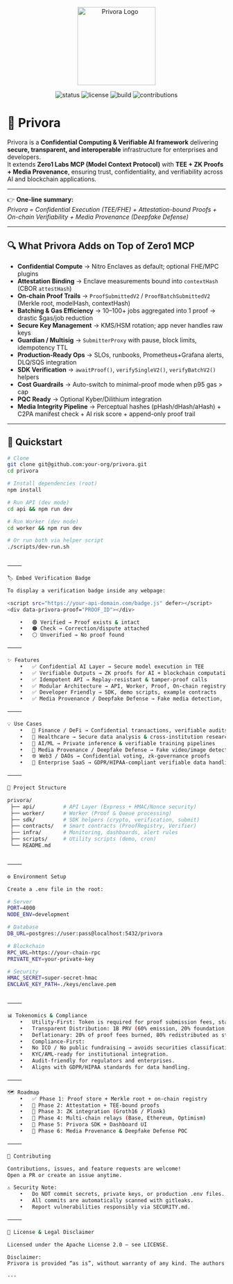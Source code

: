<p align="center">
  <img src="./logo.png22" width="180" alt="Privora Logo">
</p>

<p align="center">
  <img src="https://img.shields.io/badge/status-active-brightgreen?style=for-the-badge" alt="status" />
  <img src="https://img.shields.io/badge/license-Apache%202.0-blue?style=for-the-badge" alt="license" />
  <img src="https://img.shields.io/badge/build-passing-success?style=for-the-badge" alt="build" />
  <img src="https://img.shields.io/badge/contributions-welcome-orange?style=for-the-badge" alt="contributions" />
</p>

# 🔐 Privora

Privora is a **Confidential Computing & Verifiable AI framework** delivering **secure, transparent, and interoperable** infrastructure for enterprises and developers.  
It extends **Zero1 Labs MCP (Model Context Protocol)** with **TEE + ZK Proofs + Media Provenance**, ensuring trust, confidentiality, and verifiability across AI and blockchain applications.

---

👉 **One-line summary:**  
*Privora = Confidential Execution (TEE/FHE) + Attestation-bound Proofs + On-chain Verifiability + Media Provenance (Deepfake Defense)*

---

## 🔍 What Privora Adds on Top of Zero1 MCP

- **Confidential Compute** → Nitro Enclaves as default; optional FHE/MPC plugins  
- **Attestation Binding** → Enclave measurements bound into `contextHash` (CBOR `attestHash`)  
- **On-chain Proof Trails** → `ProofSubmittedV2` / `ProofBatchSubmittedV2` (Merkle root, modelHash, contextHash)  
- **Batching & Gas Efficiency** → 10–100+ jobs aggregated into 1 proof → drastic $gas/job reduction  
- **Secure Key Management** → KMS/HSM rotation; app never handles raw keys  
- **Guardian / Multisig** → `SubmitterProxy` with pause, block limits, idempotency TTL  
- **Production-Ready Ops** → SLOs, runbooks, Prometheus+Grafana alerts, DLQ/SQS integration  
- **SDK Verification** → `awaitProof()`, `verifySingleV2()`, `verifyBatchV2()` helpers  
- **Cost Guardrails** → Auto-switch to minimal-proof mode when p95 gas > cap  
- **PQC Ready** → Optional Kyber/Dilithium integration  
- **Media Integrity Pipeline** → Perceptual hashes (pHash/dHash/aHash) + C2PA manifest check + AI risk score + append-only proof trail  

---

## 🚀 Quickstart

```bash
# Clone
git clone git@github.com:your-org/privora.git
cd privora

# Install dependencies (root)
npm install

# Run API (dev mode)
cd api && npm run dev

# Run Worker (dev mode)
cd worker && npm run dev

# Or run both via helper script
./scripts/dev-run.sh


⸻

🏷️ Embed Verification Badge

To display a verification badge inside any webpage:

<script src="https://your-api-domain.com/badge.js" defer></script>
<div data-privora-proof="PROOF_ID"></div>

	•	🟢 Verified → Proof exists & intact
	•	🟠 Check → Correction/dispute attached
	•	⚪️ Unverified → No proof found

⸻

✨ Features
	•	✅ Confidential AI Layer → Secure model execution in TEE
	•	✅ Verifiable Outputs → ZK proofs for AI + blockchain computations
	•	✅ Idempotent API → Replay-resistant & tamper-proof calls
	•	✅ Modular Architecture → API, Worker, Proof, On-chain registry
	•	✅ Developer Friendly → SDK, demo scripts, example contracts
	•	✅ Media Provenance / Deepfake Defense → Fake media detection, C2PA check, risk scoring

⸻

💡 Use Cases
	•	🏦 Finance / DeFi → Confidential transactions, verifiable audits
	•	🏥 Healthcare → Secure data analysis & cross-institution research
	•	🤖 AI/ML → Private inference & verifiable training pipelines
	•	🎥 Media Provenance / Deepfake Defense → Fake video/image detection, C2PA verification, risk scoring
	•	🌐 Web3 / DAOs → Confidential voting, zk-governance proofs
	•	🏢 Enterprise SaaS → GDPR/HIPAA-compliant verifiable data handling

⸻

📂 Project Structure

privora/
 ├── api/         # API Layer (Express + HMAC/Nonce security)
 ├── worker/      # Worker (Proof & Queue processing)
 ├── sdk/         # SDK helpers (crypto, verification, submit)
 ├── contracts/   # Smart contracts (ProofRegistry, Verifier)
 ├── infra/       # Monitoring, dashboards, alert rules
 ├── scripts/     # Utility scripts (demo, cron)
 └── README.md


⸻

⚙️ Environment Setup

Create a .env file in the root:

# Server
PORT=4000
NODE_ENV=development

# Database
DB_URL=postgres://user:pass@localhost:5432/privora

# Blockchain
RPC_URL=https://your-chain-rpc
PRIVATE_KEY=your-private-key

# Security
HMAC_SECRET=super-secret-hmac
ENCLAVE_KEY_PATH=./keys/enclave.pem


⸻

📊 Tokenomics & Compliance
	•	Utility-First: Token is required for proof submission fees, staking, SLA tiers, and governance.
	•	Transparent Distribution: 1B PRV (60% emission, 20% foundation, 10% partners, 10% community).
	•	Deflationary: 20% of proof fees burned, 80% redistributed as staking rewards.
	•	Compliance-First:
	•	No ICO / No public fundraising → avoids securities classification risk.
	•	KYC/AML-ready for institutional integration.
	•	Audit-friendly for regulators and enterprises.
	•	Aligns with GDPR/HIPAA standards for data handling.

⸻

🗺️ Roadmap
	•	✅ Phase 1: Proof store + Merkle root + on-chain registry
	•	🚧 Phase 2: Attestation + TEE-bound proofs
	•	🚧 Phase 3: ZK integration (Groth16 / Plonk)
	•	🚧 Phase 4: Multi-chain relays (Base, Ethereum, Optimism)
	•	🚧 Phase 5: Privora SDK + Dashboard UI
	•	🚧 Phase 6: Media Provenance & Deepfake Defense POC

⸻

🤝 Contributing

Contributions, issues, and feature requests are welcome!
Open a PR or create an issue anytime.

⚠️ Security Note:
	•	Do NOT commit secrets, private keys, or production .env files.
	•	All commits are automatically scanned with gitleaks.
	•	Report vulnerabilities responsibly via SECURITY.md.

⸻

📜 License & Legal Disclaimer

Licensed under the Apache License 2.0 – see LICENSE.

Disclaimer:
Privora is provided “as is”, without warranty of any kind. The authors and contributors are not responsible for any damages, compliance breaches, or misuse of the software. Users are responsible for ensuring legal/regulatory compliance in their own jurisdictions.

---
